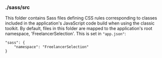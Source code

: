 ### ./sass/src

This folder contains Sass files defining CSS rules corresponding to classes
included in the application's JavaScript code build when using the classic toolkit.
By default, files in this folder are mapped to the application's root namespace, 'FreelancerSelection'.
This is set in `"app.json"`:

    "sass": {
        "namespace": "FreelancerSelection"
    }